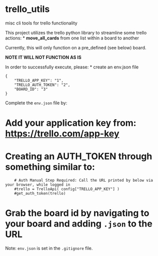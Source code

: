 # trello_utils

misc cli tools for trello functionality

This project utilizes the trello python library to streamline some trello actions:
    * **move_all_cards** from one list within a board to another

Currently, this will only function on a pre_defined (see below) board.

**NOTE IT WILL NOT FUNCTION AS IS**

In order to successfully execute, please:
    * create an env.json file

```
{
    "TRELLO_APP_KEY": "1",
    "TRELLO_AUTH_TOKEN": "2",
    "BOARD_ID": "3"
}
```

Complete the `env.json` file by:
# Add your application key from: https://trello.com/app-key
# Creating an AUTH_TOKEN through something similar to:
```
    # Auth Manual Step Required: Call the URL printed by below via your browser, while logged in
    #trello = TrelloApi( config["TRELLO_APP_KEY"] )
    #get_auth_token(trello)
```
# Grab the board id by navigating to your board and adding `.json` to the URL

Note: `env.json` is set in the `.gitignore` file.

